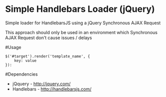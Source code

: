 Simple Handlebars Loader (jQuery)
========================

Simple loader for HandlebarsJS using a jQuery Synchronous AJAX Request

This approach should only be used in an environment which Synchronous AJAX Request don't cause issues / delays 

#Usage

```
$('#target').render('template_name', {
	key: value
}):
```
#Dependencies
* jQquery - http://jquery.com/  
* Handlebars - http://handlebarsjs.com/